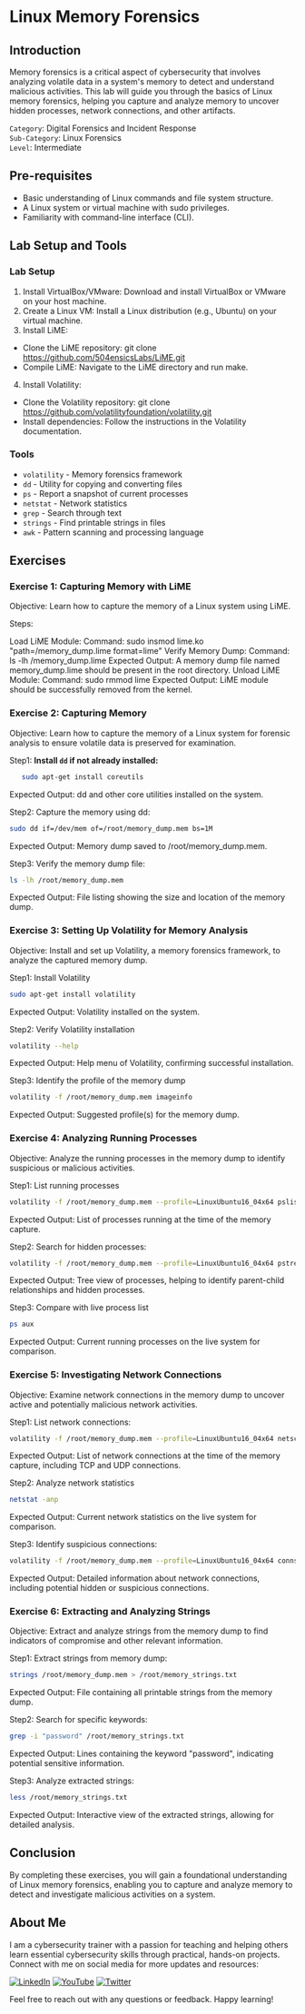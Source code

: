 # Linux Memory Forensics

## Introduction

Memory forensics is a critical aspect of cybersecurity that involves analyzing volatile data in a system's memory to detect and understand malicious activities. This lab will guide you through the basics of Linux memory forensics, helping you capture and analyze memory to uncover hidden processes, network connections, and other artifacts.    

`Category`: Digital Forensics and Incident Response   
`Sub-Category`: Linux Forensics   
`Level`: Intermediate   

## Pre-requisites

- Basic understanding of Linux commands and file system structure.
- A Linux system or virtual machine with sudo privileges.
- Familiarity with command-line interface (CLI).

## Lab Setup and Tools

### Lab Setup

1. Install VirtualBox/VMware: Download and install VirtualBox or VMware on your host machine.
2. Create a Linux VM: Install a Linux distribution (e.g., Ubuntu) on your virtual machine.
3. Install LiME:
 - Clone the LiME repository: git clone https://github.com/504ensicsLabs/LiME.git
 - Compile LiME: Navigate to the LiME directory and run make.
4. Install Volatility:
 - Clone the Volatility repository: git clone https://github.com/volatilityfoundation/volatility.git
 - Install dependencies: Follow the instructions in the Volatility documentation.

### Tools

- `volatility` - Memory forensics framework
- `dd` - Utility for copying and converting files
- `ps` - Report a snapshot of current processes
- `netstat` - Network statistics
- `grep` - Search through text
- `strings` - Find printable strings in files
- `awk` - Pattern scanning and processing language

## Exercises

### Exercise 1: Capturing Memory with LiME
Objective: Learn how to capture the memory of a Linux system using LiME.

Steps:

Load LiME Module:
Command: sudo insmod lime.ko "path=/memory_dump.lime format=lime"
Verify Memory Dump:
Command: ls -lh /memory_dump.lime
Expected Output: A memory dump file named memory_dump.lime should be present in the root directory.
Unload LiME Module:
Command: sudo rmmod lime
Expected Output: LiME module should be successfully removed from the kernel.

### Exercise 2: Capturing Memory

Objective: Learn how to capture the memory of a Linux system for forensic analysis to ensure volatile data is preserved for examination.

Step1:  **Install `dd` if not already installed:**
```bash
   sudo apt-get install coreutils
```
Expected Output: dd and other core utilities installed on the system.

Step2: Capture the memory using dd:

```bash
sudo dd if=/dev/mem of=/root/memory_dump.mem bs=1M
```
Expected Output: Memory dump saved to /root/memory_dump.mem.

Step3: Verify the memory dump file:

```bash
ls -lh /root/memory_dump.mem
```
Expected Output: File listing showing the size and location of the memory dump.

### Exercise 3: Setting Up Volatility for Memory Analysis
Objective: Install and set up Volatility, a memory forensics framework, to analyze the captured memory dump.

Step1: Install Volatility
```bash
sudo apt-get install volatility
```
Expected Output: Volatility installed on the system.

Step2: Verify Volatility installation

```bash
volatility --help
```
Expected Output: Help menu of Volatility, confirming successful installation.

Step3: Identify the profile of the memory dump

```bash
volatility -f /root/memory_dump.mem imageinfo
```
Expected Output: Suggested profile(s) for the memory dump.

### Exercise 4: Analyzing Running Processes
Objective: Analyze the running processes in the memory dump to identify suspicious or malicious activities.

Step1: List running processes
```bash
volatility -f /root/memory_dump.mem --profile=LinuxUbuntu16_04x64 pslist
```
Expected Output: List of processes running at the time of the memory capture.

Step2: Search for hidden processes:

```bash
volatility -f /root/memory_dump.mem --profile=LinuxUbuntu16_04x64 pstree
```
Expected Output: Tree view of processes, helping to identify parent-child relationships and hidden processes.

Step3: Compare with live process list

```bash
ps aux
```
Expected Output: Current running processes on the live system for comparison.

### Exercise 5: Investigating Network Connections
Objective: Examine network connections in the memory dump to uncover active and potentially malicious network activities.

Step1: List network connections:

```bash
volatility -f /root/memory_dump.mem --profile=LinuxUbuntu16_04x64 netscan
```
Expected Output: List of network connections at the time of the memory capture, including TCP and UDP connections.

Step2: Analyze network statistics

```bash
netstat -anp
```
Expected Output: Current network statistics on the live system for comparison.

Step3: Identify suspicious connections:

```bash
volatility -f /root/memory_dump.mem --profile=LinuxUbuntu16_04x64 connscan
```
Expected Output: Detailed information about network connections, including potential hidden or suspicious connections.

### Exercise 6: Extracting and Analyzing Strings
Objective: Extract and analyze strings from the memory dump to find indicators of compromise and other relevant information.

Step1: Extract strings from memory dump:

```bash
strings /root/memory_dump.mem > /root/memory_strings.txt
```
Expected Output: File containing all printable strings from the memory dump.

Step2: Search for specific keywords:

```bash
grep -i "password" /root/memory_strings.txt
```
Expected Output: Lines containing the keyword "password", indicating potential sensitive information.

Step3: Analyze extracted strings:

```bash
less /root/memory_strings.txt
```
Expected Output: Interactive view of the extracted strings, allowing for detailed analysis.

## Conclusion

By completing these exercises, you will gain a foundational understanding of Linux memory forensics, enabling you to capture and analyze memory to detect and investigate malicious activities on a system.

## About Me

I am a cybersecurity trainer with a passion for teaching and helping others learn essential cybersecurity skills through practical, hands-on projects. Connect with me on social media for more updates and resources:

[![LinkedIn](https://img.icons8.com/fluent/48/000000/linkedin.png)](https://www.linkedin.com/in/rajneeshcyber)
[![YouTube](https://img.icons8.com/fluent/48/000000/youtube-play.png)](https://www.youtube.com/@rajneeshcyber)
[![Twitter](https://img.icons8.com/fluent/48/000000/twitter.png)](https://twitter.com/rajneeshcyber)

Feel free to reach out with any questions or feedback. Happy learning!
